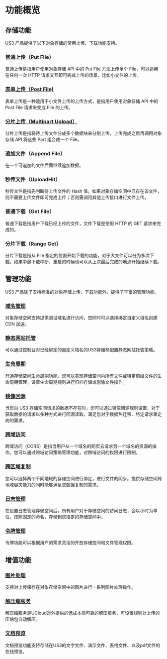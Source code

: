 

# 功能概览

## 存储功能

US3 产品提供了以下对象存储的常用上传、下载功能支持。

### 普通上传（Put File）

普通上传是指用户使用对象存储 API 中的 Put File 方法上传单个 File，可以适用在任何一次 HTTP 请求交互即可完成上传的场景，比如小文件的上传。

### [表单上传（Post File)](https://docs.ucloud.cn/ufile/guide/file/put?id=%e8%a1%a8%e5%8d%95%e4%b8%8a%e4%bc%a0)

表单上传是一种适用于小文件上传的上传方式，是指用户使用对象存储 API 中的 Post File 请求来完成 File 的上传。

### [分片上传（Multipart Upload）](https://docs.ucloud.cn/ufile/guide/file/put?id=%e5%88%86%e7%89%87%e4%b8%8a%e4%bc%a0)

分片上传是指将待上传文件分成多个数据块来分别上传，上传完成之后再调用对象存储 API 将这些 Part 组合成一个 File。

### 追加文件（Append File）

在一个可追加的文件后面继续追加数据。

### 秒传文件（UploadHit）

秒传文件是指先判断待上传文件的 Hash 值，如果对象存储空间中已存在该文件，则不需要上传文件即可完成上传；否则需调用其他上传接口进行文件上传。

### 普通下载（Get File）

普通下载是指用户下载已经上传的文件，文件下载是使用 HTTP 的 GET 请求来完成的。

### 分片下载（Range Get）

分片下载是指从 File 指定的位置开始下载的功能，对于大文件可以分为多次下载。如果中途下载中断，重启的时候也可以从上次最后完成的地点开始继续下载。

## 管理功能

US3 产品除了支持标准的对象存储上传、下载功能外，提供了丰富的管理功能。

### [域名管理](https://docs.ucloud.cn/ufile/guide/domain)

对象存储空间支持提供测试域名进行访问，您同时可以选择绑定自定义域名创建 CDN 加速。

### [静态网站托管](https://docs.ucloud.cn/ufile/guide/static_websit_hosring)

可以通过控制台对已经绑定的自定义域名的US3存储桶配置静态网站托管策略。

### [生命周期](https://docs.ucloud.cn/ufile/guide/lifecycle)

开通存储空间生命周期功能，您可以实现存储空间内所有文件或特定前缀文件的生命周期管理，设置生命周期规则进行归档存储或删除文件操作。

### [镜像回源](https://docs.ucloud.cn/ufile/guide/mirror)

当您向 US3 存储空间请求的数据不存在时，您可以通过镜像回源规则设置，对于获取数据的请求以多种方式进行回源读取，满足您对于数据热迁移、特定请求重定向的需求。

### [跨域访问](https://docs.ucloud.cn/ufile/guide/cors)

跨域访问（CORS）是指当用户从一个域名的网页去请求另一个域名的资源的操作。您可以通过跨域访问策略管理功能，对跨域访问的权限进行限制。

### [跨区域复制](https://docs.ucloud.cn/ufile/guide/multisite)

您可以选择两个不同地域的存储空间进行绑定，进行文件的同步。提供存储空间跨地域容灾能力的同时能够满足您数据复制的需求。

### [日志管理](https://docs.ucloud.cn/ufile/guide/logging)

在设置日志管理存储空间后，所有用户对于存储空间的访问日志，会以小时为单位，按照固定的命名，存储到您指定的存储空间中。

### [令牌管理](https://docs.ucloud.cn/ufile/guide/token)

令牌功能可以根据用户的需求灵活的开放存储空间和文件管理权限。

## 增值功能

### [图片处理](https://docs.ucloud.cn/ufile/service/pic)

支持对上传保存在对象存储空间中的图片进行一系列图片处理操作。

### [解压缩服务](https://docs.ucloud.cn/ufile/service/zip)

解压缩服务是UCloud对外提供的低成本高可靠的解压服务，可设置规则对上传的压缩包自动解压。

### [文档预览](https://docs.ucloud.cn/ufile/service/doc_preview)

文档预览功能支持存储在US3的文字文件、演示文件、表格文件、以及pdf文件的在线预览。


